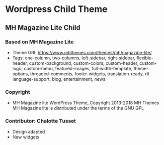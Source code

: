 # Wordpress Child Theme

## MH Magazine Lite Child

 ### Based on MH Magazine Lite 
 * Theme URI: https://www.mhthemes.com/themes/mh/magazine-lite/
 * Tags: one-column, two-columns, left-sidebar, right-sidebar, flexible-header, custom-background, custom-colors, custom-header, custom-logo, custom-menu, featured-images, full-width-template, theme-options, threaded-comments, footer-widgets, translation-ready, rtl-language-support, blog, entertainment, news


### Copyright

* MH Magazine lite WordPress Theme, Copyright 2013-2018 MH Themes
MH Magazine lite is distributed under the terms of the GNU GPL


### Contributor: Chalotte Tusset
* Design adapted
* New widgets 


